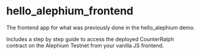 # hello_alephium_frontend  
The frontend app for what was previously done in the hello_alephium demo.  

Includes a step by step guide to access the deployed CounterRalph contract on the Alephium Testnet from your vanilla JS frontend.
